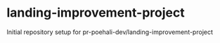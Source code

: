 # landing-improvement-project

Initial repository setup for pr-poehali-dev/landing-improvement-project